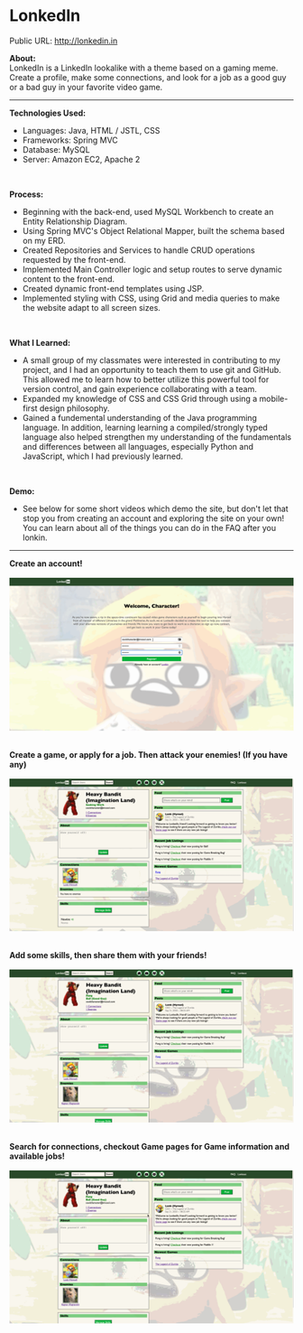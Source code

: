 # LonkedIn
Public URL: http://lonkedin.in</br>

<strong>About:</strong></br>
LonkedIn is a LinkedIn lookalike with a theme based on a gaming meme. Create a profile, make some connections, and look for a job as a good guy or a bad guy in your favorite video game.</br>

<hr>

<strong>Technologies Used:</strong></br>
<ul>
  <li> Languages: Java, HTML / JSTL, CSS
  <li> Frameworks: Spring MVC
  <li> Database: MySQL
  <li> Server: Amazon EC2, Apache 2
 </ul></br>

<strong>Process:</strong></br>
<ul>
  <li> Beginning with the back-end, used MySQL Workbench to create an Entity Relationship Diagram.</br>
  <li> Using Spring MVC's Object Relational Mapper, built the schema based on my ERD.</br>
  <li> Created Repositories and Services to handle CRUD operations requested by the front-end.</br>
  <li> Implemented Main Controller logic and setup routes to serve dynamic content to the front-end.</br>
  <li> Created dynamic front-end templates using JSP.</br>
  <li> Implemented styling with CSS, using Grid and media queries to make the website adapt to all screen sizes.</br>
</ul></br>

<strong>What I Learned:</strong></br>
<ul>
  <li> A small group of my classmates were interested in contributing to my project, and I had an opportunity to teach them to use git and GitHub. This allowed me to learn how to better utilize this powerful tool for version control, and gain experience collaborating with a team.</br>
  <li> Expanded my knowledge of CSS and CSS Grid through using a mobile-first design philosophy.</br>
  <li> Gained a fundemental understanding of the Java programming language. In addition, learning learning a compiled/strongly typed language also helped strengthen my understanding of the fundamentals and differences between all languages, especially Python and JavaScript, which I had previously learned.</br>
</ul></br>

<strong>Demo:</strong></br>

<ul>
  <li>See below for some short videos which demo the site, but don't let that stop you from creating an account and exploring the site on your own! You can learn     about all of the things you can do in the FAQ after you lonkin.
</ul>

<hr>

<strong>Create an account!</strong></br></br>
![Create an account](https://github.com/g-chance/--Project--lonkedin/blob/master/demo_register.gif)</br></br>

<strong>Create a game, or apply for a job. Then attack your enemies! (If you have any)</strong></br></br>
![A](https://github.com/g-chance/--Project--lonkedin/blob/master/demo_job.gif)</br></br>

<strong>Add some skills, then share them with your friends!</br></br>
![B](https://github.com/g-chance/--Project--lonkedin/blob/master/demo_skill.gif)</strong></br></br>

<strong>Search for connections, checkout Game pages for Game information and available jobs!</strong></br></br>
![C](https://github.com/g-chance/--Project--lonkedin/blob/master/demo_friend.gif)
